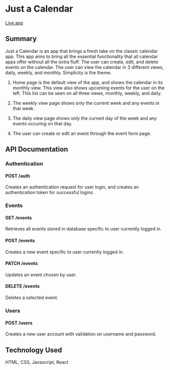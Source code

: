 # Just a Calendar

[Live app](https://just-a-calendar-app.skang28.now.sh/)

## Summary
Just a Calendar is an app that brings a fresh take on the classic calendar app. This app aims to bring all the essential functionality that all calendar apps offer without all the extra fluff. The user can create, edit, and delete events on the calendar. The user can view the calendar in 3 different views, daily, weekly, and monthly. Simplicity is the theme.

1. Home page is the default view of the app, and shows the calendar in its monthly view. This view also shows upcoming events for the user on the left. This list can be seen on all three views, monthly, weekly, and daily.

2. The weekly view page shows only the current week and any events in that week.

3. The daily view page shows only the current day of the week and any events occuring on that day.

4. The user can create or edit an event through the event form page.



## API Documentation

### Authentication
#### POST /auth
Creates an authentication request for user login, and creates an authentication token for successful logins.

### Events
#### GET /events
Retrieves all events stored in database specific to user currently logged in.

#### POST /events
Creates a new event specific to user currently logged in.

#### PATCH /events
Updates an event chosen by user.

#### DELETE /events
Deletes a selected event.

### Users
#### POST /users
Creates a new user account with validation on username and password.


## Technology Used
HTML, CSS, Javascript, React